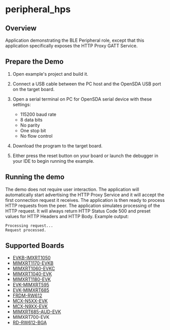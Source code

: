 # peripheral_hps

## Overview
Application demonstrating the BLE Peripheral role, except that this application specifically exposes the HTTP Proxy GATT Service.

## Prepare the Demo

1.  Open example's project and build it.

2.  Connect a USB cable between the PC host and the OpenSDA USB port on the target board.

3.  Open a serial terminal on PC for OpenSDA serial device with these settings:
    - 115200 baud rate
    - 8 data bits
    - No parity
    - One stop bit
    - No flow control

4.  Download the program to the target board.

5.  Either press the reset button on your board or launch the debugger in your IDE to begin running the example.

## Running the demo
The demo does not require user interaction. The application will automatically start advertising the HTTP Proxy Service and it will accept the first connection request it receives. The application is then ready to process HTTP requests from the peer. The application simulates processing of the HTTP request. It will always return HTTP Status Code 500 and preset values for HTTP Headers and HTTP Body. Example output:
~~~~~~~~~~~~~~~~~~~~~~~~~~~~~~~~~~~
Processing request...
Request processed.
~~~~~~~~~~~~~~~~~~~~~~~~~~~~~~~~~~~

## Supported Boards
- [EVKB-IMXRT1050](../../_boards/evkbimxrt1050/edgefast_bluetooth_examples/peripheral_hps/example_board_readme.md)
- [MIMXRT1170-EVKB](../../_boards/evkbmimxrt1170/edgefast_bluetooth_examples/peripheral_hps/example_board_readme.md)
- [MIMXRT1060-EVKC](../../_boards/evkcmimxrt1060/edgefast_bluetooth_examples/peripheral_hps/example_board_readme.md)
- [MIMXRT1040-EVK](../../_boards/evkmimxrt1040/edgefast_bluetooth_examples/peripheral_hps/example_board_readme.md)
- [MIMXRT1180-EVK](../../_boards/evkmimxrt1180/edgefast_bluetooth_examples/peripheral_hps/example_board_readme.md)
- [EVK-MIMXRT595](../../_boards/evkmimxrt595/edgefast_bluetooth_examples/peripheral_hps/example_board_readme.md)
- [EVK-MIMXRT685](../../_boards/evkmimxrt685/edgefast_bluetooth_examples/peripheral_hps/example_board_readme.md)
- [FRDM-RW612](../../_boards/frdmrw612/edgefast_bluetooth_examples/peripheral_hps/example_board_readme.md)
- [MCX-N5XX-EVK](../../_boards/mcxn5xxevk/edgefast_bluetooth_examples/peripheral_hps/example_board_readme.md)
- [MCX-N9XX-EVK](../../_boards/mcxn9xxevk/edgefast_bluetooth_examples/peripheral_hps/example_board_readme.md)
- [MIMXRT685-AUD-EVK](../../_boards/mimxrt685audevk/edgefast_bluetooth_examples/peripheral_hps/example_board_readme.md)
- MIMXRT700-EVK
- [RD-RW612-BGA](../../_boards/rdrw612bga/edgefast_bluetooth_examples/peripheral_hps/example_board_readme.md)
